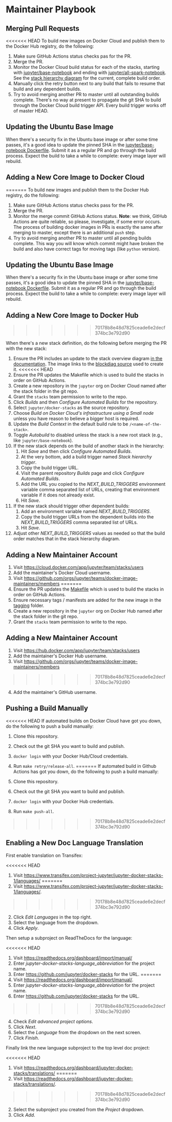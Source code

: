 # Maintainer Playbook

## Merging Pull Requests

<<<<<<< HEAD
To build new images on Docker Cloud and publish them to the Docker Hub registry, do the following:

1. Make sure GitHub Actions status checks pas for the PR.
2. Merge the PR.
3. Monitor the Docker Cloud build status for each of the stacks, starting with
   [jupyter/base-notebook](https://cloud.docker.com/app/jupyter/repository/docker/jupyter/base-notebook/general)
   and ending with
   [jupyter/all-spark-notebook](https://cloud.docker.com/app/jupyter/repository/docker/jupyter/all-spark-notebook/general).
   See the [stack hierarchy diagram](../using/selecting.html#image-relationships) for the current,
   complete build order.
4. Manually click the retry button next to any build that fails to resume that build and any
   dependent builds.
5. Try to avoid merging another PR to master until all outstanding builds complete. There's no way
   at present to propagate the git SHA to build through the Docker Cloud build trigger API. Every
   build trigger works off of master HEAD.

## Updating the Ubuntu Base Image

When there's a security fix in the Ubuntu base image or after some time passes, it's a good idea to
update the pinned SHA in the
[jupyter/base-notebook Dockerfile](https://github.com/jupyter/docker-stacks/blob/master/base-notebook/Dockerfile).
Submit it as a regular PR and go through the build process. Expect the build to take a while to
complete: every image layer will rebuild.

## Adding a New Core Image to Docker Cloud
=======
To build new images and publish them to the Docker Hub registry, do the following:

1. Make sure GitHub Actions status checks pass for the PR.
2. Merge the PR.
3. Monitor the merge commit GitHub Actions status.
   **Note**: we think, GitHub Actions are quite reliable, so please, investigate, if some error occurs.
   The process of building docker images in PRs is exactly the same after merging to master, except there is an additional `push` step.
4. Try to avoid merging another PR to master until all pending builds complete.
   This way you will know which commit might have broken the build and also have correct tags for moving tags (like `python` version).

## Updating the Ubuntu Base Image

When there's a security fix in the Ubuntu base image or after some time passes, it's a good idea to update the pinned SHA in the
[jupyter/base-notebook Dockerfile](https://github.com/jupyter/docker-stacks/blob/master/base-notebook/Dockerfile).
Submit it as a regular PR and go through the build process.
Expect the build to take a while to complete: every image layer will rebuild.

## Adding a New Core Image to Docker Hub
>>>>>>> 70178b8e48d7825ceade6e2decf374bc3e792d90

When there's a new stack definition, do the following before merging the PR with the new stack:

1. Ensure the PR includes an update to the stack overview diagram
   [in the documentation](https://github.com/jupyter/docker-stacks/blob/master/docs/using/selecting.md#image-relationships).
   The image links to the [blockdiag source](http://interactive.blockdiag.com/) used to create it.
<<<<<<< HEAD
2. Ensure the PR updates the Makefile which is used to build the stacks in order on GitHub Actions.
3. Create a new repository in the `jupyter` org on Docker Cloud named after the stack folder in the
   git repo.
4. Grant the `stacks` team permission to write to the repo.
5. Click _Builds_ and then _Configure Automated Builds_ for the repository.
6. Select `jupyter/docker-stacks` as the source repository.
7. Choose _Build on Docker Cloud's infrastructure using a Small node_ unless you have reason to
   believe a bigger host is required.
8. Update the _Build Context_ in the default build rule to be `/<name-of-the-stack>`.
9. Toggle _Autobuild_ to disabled unless the stack is a new root stack (e.g., like
   `jupyter/base-notebook`).
10. If the new stack depends on the build of another stack in the hierarchy:
    1. Hit _Save_ and then click _Configure Automated Builds_.
    2. At the very bottom, add a build trigger named _Stack hierarchy trigger_.
    3. Copy the build trigger URL.
    4. Visit the parent repository _Builds_ page and click _Configure Automated Builds_.
    5. Add the URL you copied to the _NEXT_BUILD_TRIGGERS_ environment variable comma separated list
       of URLs, creating that environment variable if it does not already exist.
    6. Hit _Save_.
11. If the new stack should trigger other dependent builds:
    1. Add an environment variable named _NEXT_BUILD_TRIGGERS_.
    2. Copy the build trigger URLs from the dependent builds into the _NEXT_BUILD_TRIGGERS_ comma
       separated list of URLs.
    3. Hit _Save_.
12. Adjust other _NEXT_BUILD_TRIGGERS_ values as needed so that the build order matches that in the
    stack hierarchy diagram.

## Adding a New Maintainer Account

1. Visit https://cloud.docker.com/app/jupyter/team/stacks/users
2. Add the maintainer's Docker Cloud username.
3. Visit https://github.com/orgs/jupyter/teams/docker-image-maintainers/members
=======
2. Ensure the PR updates the [Makefile](https://github.com/jupyter/docker-stacks/blob/master/Makefile) which is used to build the stacks in order on GitHub Actions.
3. Ensure necessary tags / manifests are added for the new image in the [tagging](https://github.com/jupyter/docker-stacks/blob/master/tagging) folder.
4. Create a new repository in the `jupyter` org on Docker Hub named after the stack folder in the
   git repo.
5. Grant the `stacks` team permission to write to the repo.

## Adding a New Maintainer Account

1. Visit <https://hub.docker.com/app/jupyter/team/stacks/users>
2. Add the maintainer's Docker Hub username.
3. Visit <https://github.com/orgs/jupyter/teams/docker-image-maintainers/members>
>>>>>>> 70178b8e48d7825ceade6e2decf374bc3e792d90
4. Add the maintainer's GitHub username.

## Pushing a Build Manually

<<<<<<< HEAD
If automated builds on Docker Cloud have got you down, do the following to push a build manually:

1. Clone this repository.
2. Check out the git SHA you want to build and publish.
3. `docker login` with your Docker Hub/Cloud credentials.
4. Run `make retry/release-all`.
=======
If automated build in Github Actions has got you down, do the following to push a build manually:

1. Clone this repository.
2. Check out the git SHA you want to build and publish.
3. `docker login` with your Docker Hub credentials.
4. Run `make push-all`.
>>>>>>> 70178b8e48d7825ceade6e2decf374bc3e792d90

## Enabling a New Doc Language Translation

First enable translation on Transifex:

<<<<<<< HEAD
1. Visit https://www.transifex.com/project-jupyter/jupyter-docker-stacks-1/languages/
=======
1. Visit <https://www.transifex.com/project-jupyter/jupyter-docker-stacks-1/languages/>.
>>>>>>> 70178b8e48d7825ceade6e2decf374bc3e792d90
2. Click _Edit Languages_ in the top right.
3. Select the language from the dropdown.
4. Click _Apply_.

Then setup a subproject on ReadTheDocs for the language:

<<<<<<< HEAD
1. Visit https://readthedocs.org/dashboard/import/manual/
2. Enter _jupyter-docker-stacks-language_abbreviation_ for the project name.
3. Enter https://github.com/jupyter/docker-stacks for the URL.
=======
1. Visit <https://readthedocs.org/dashboard/import/manual/>.
2. Enter _jupyter-docker-stacks-language_abbreviation_ for the project name.
3. Enter <https://github.com/jupyter/docker-stacks> for the URL.
>>>>>>> 70178b8e48d7825ceade6e2decf374bc3e792d90
4. Check _Edit advanced project options_.
5. Click _Next_.
6. Select the _Language_ from the dropdown on the next screen.
7. Click _Finish_.

Finally link the new language subproject to the top level doc project:

<<<<<<< HEAD
1. Visit https://readthedocs.org/dashboard/jupyter-docker-stacks/translations/
=======
1. Visit <https://readthedocs.org/dashboard/jupyter-docker-stacks/translations/>.
>>>>>>> 70178b8e48d7825ceade6e2decf374bc3e792d90
2. Select the subproject you created from the _Project_ dropdown.
3. Click _Add_.
